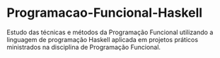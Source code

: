 # Programacao-Funcional-Haskell
Estudo das técnicas e métodos da Programação Funcional utilizando a linguagem de programação Haskell aplicada em projetos práticos ministrados na disciplina de Programação Funcional.
